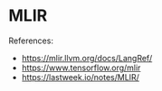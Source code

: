 # MLIR 


References:
- https://mlir.llvm.org/docs/LangRef/
- https://www.tensorflow.org/mlir
- https://lastweek.io/notes/MLIR/
  
